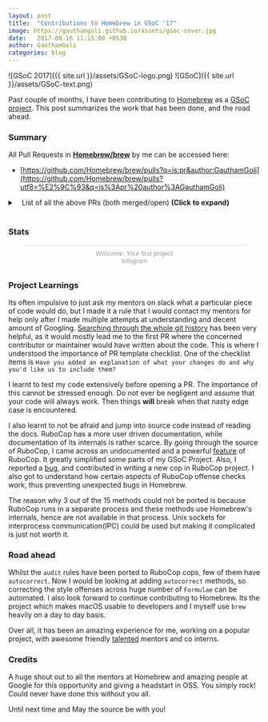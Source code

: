 ```yaml
---
layout: post
title:  "Contributions to Homebrew in GSoC '17"
image: https://gauthamgoli.github.io/assets/gsoc-cover.jpg
date:   2017-08-16 11:15:00 +0530
author: GauthamGoli
categories: blog
---
```

![GSoC 2017]({{ site.url }}/assets/GSoC-logo.png)
![GSoC]({{ site.url }}/assets/GSoC-text.png)



Past couple of months, I have been contributing to [Homebrew](https://github.com/Homebrew/brew) as a [GSoC project](). This post summarizes the work that has been done, and the road ahead.

### Summary

All Pull Requests in **[Homebrew/brew](https://github.com/Homebrew/brew)** by me can be accessed here:
 - [https://github.com/Homebrew/brew/pulls?q=is:pr&author:GauthamGoli](https://github.com/Homebrew/brew/pulls?utf8=%E2%9C%93&q=is%3Apr%20author%3AGauthamGoli)

<details>
  <summary>&nbsp;&nbsp;&nbsp;List of all the above PRs (both merged/open) <strong>(Click to expand)</strong></summary>
  <p>
<!-- the above p cannot start right at the beginning of the line and is mandatory for everything else to work -->
<h4>Pull requests that got merged during GSoC work period:</h4>
<ul>
<li> <a href="https://github.com/Homebrew/brew/pull/2610">#2610: Add autocorrect method for ComponentsOrder rubocop and tests</a> </li>
     <li> <a href="https://github.com/Homebrew/brew/pull/2628">#2628: audit: Detect multiline and interpolated strings in formula desc cop</a> </li>
     <li> <a href="https://github.com/Homebrew/brew/pull/2631">#2631: audit: Port audit_homepage method to rubocop and add tests</a> </li>
     <li> <a href="https://github.com/Homebrew/brew/pull/2662">#2662: audit: Port audit_text method to rubocop and add tests</a> </li>
     <li> <a href="https://github.com/Homebrew/brew/pull/2664">#2664: audit: Port audit_caveats method to rubocop and add tests</a> </li>
     <li> <a href="https://github.com/Homebrew/brew/pull/2755">#2755: audit: Port audit_checksum method to rubocop and add tests</a> </li>
     <li> <a href="https://github.com/Homebrew/brew/pull/2776">#2776: audit: Fix audit_checksum method's rubocop and add more tests</a> </li>
     <li> <a href="https://github.com/Homebrew/brew/pull/2790">#2790: audit: Port audit_legacy_patches method to rubocop and add tests</a> </li>
     <li> <a href="https://github.com/Homebrew/brew/pull/2842">#2842: audit: Don't run audit methods when `--only-cops` option is passed</a> </li>
     <li> <a href="https://github.com/Homebrew/brew/pull/2843">#2843: audit: Port audit_conflicts method to rubocop and add tests</a> </li>
     <li> <a href="https://github.com/Homebrew/brew/pull/2853">#2853: style: Don't run FormulaAuditStrict cops when `brew style foo` cmd is executed </a> </li>
     <li> <a href="https://github.com/Homebrew/brew/pull/2879">#2879: audit: Port audit_options non-strict rules to rubocop and add tests</a> </li>
     <li> <a href="https://github.com/Homebrew/brew/pull/2901">#2901: audit: Port audit_options strict rules to rubocop and add tests</a> </li>
     <li> <a href="https://github.com/Homebrew/brew/pull/2905">#2905: audit: Port audit_options rules for new formulae to rubocop and add test</a> </li>
     <li> <a href="https://github.com/Homebrew/brew/pull/2906">#2906: style: disable NewFormulaAudit cops' execution by default unless specified</a> </li>
     <li> <a href="https://github.com/Homebrew/brew/pull/2911">#2911: audit: Port audit_urls partially to rubocop and add corresponding tests </a> </li>
     <li> <a href="https://github.com/Homebrew/brew/pull/2932">#2932: audit: Port audit_urls to rubocop and add corresponding tests Part 2</a> </li>
     <li> <a href="https://github.com/Homebrew/brew/pull/2957">#2957: audit: Run style violations check when `--new-formula` is passed</a> </li>
     <li> <a href="https://github.com/Homebrew/brew/pull/2964">#2964: audit: Port dependency rules from line_problems to rubocop and add tests</a> </li>
     <li> <a href="https://github.com/Homebrew/brew/pull/2975">#2975: audit: Port audit_urls strict rules to rubocop, add tests, autocorrect</a> </li>
     <li> <a href="https://github.com/Homebrew/brew/pull/2976">#2976: audit: Port patches audit code to a rubocop and add tests</a> </li>
     <li> <a href="https://github.com/Homebrew/brew/pull/2980">#2980: audit: fix bug where `brew audit foo` runs every style check.</a> </li>
     <li> <a href="https://github.com/Homebrew/brew/pull/3012">#3012: Add node pattern methods to handle dependency audits in a better way</a> </li>
</ul>
<h4> Pull requests still under review:</h4>
<ul>
    <li> <a href="https://github.com/Homebrew/brew/pull/2982">#2982: audit: Port audit_class to rubocop, add tests and autocorrect</a> </li>
    <li> <a href="https://github.com/Homebrew/brew/pull/2995">#2995: audit: Port line_problems to rubocop and add tests part 2</a> </li>
    <li> <a href="https://github.com/Homebrew/brew/pull/3063">#3063: audit: In Cops and their tests convert all multiline strings to heredocs</a> </li>
</ul>
</p></details>
<br/>

### Stats

<div class="infogram-embed" data-id="9ba7f11c-5ddb-40ce-aed9-8a5e9ca3fa82" data-type="interactive" data-title="Welcome: Your first project"></div><script>!function(e,t,s,i){var n="InfogramEmbeds",o=e.getElementsByTagName("script"),d=o[0],r=/^http:/.test(e.location)?"http:":"https:";if(/^\/{2}/.test(i)&&(i=r+i),window[n]&&window[n].initialized)window[n].process&&window[n].process();else if(!e.getElementById(s)){var a=e.createElement("script");a.async=1,a.id=s,a.src=i,d.parentNode.insertBefore(a,d)}}(document,0,"infogram-async","//e.infogram.com/js/dist/embed-loader-min.js");</script><div style="padding:8px 0;font-family:Arial!important;font-size:13px!important;line-height:15px!important;text-align:center;border-top:1px solid #dadada;margin:0 30px"><a href="https://infogram.com/9ba7f11c-5ddb-40ce-aed9-8a5e9ca3fa82" style="color:#989898!important;text-decoration:none!important;" target="_blank">Welcome: Your first project</a><br><a href="https://infogram.com" style="color:#989898!important;text-decoration:none!important;" target="_blank" rel="nofollow">Infogram</a></div>

### Project Learnings

Its often impulsive to just ask my mentors on slack what a particular piece of code would do, but I made it a rule that
I would contact my mentors for help only after I made multiple attempts at understanding and
decent amount of Googling. [Searching through the whole git history](http://travisjeffery.com/b/2012/02/search-a-git-repo-like-a-ninja/) has been very helpful, as it would mostly lead me to the first PR where the concerned contributor
or maintainer would have written about the code. This is where I understood the importance of PR template checklist. One of the checklist items is
`Have you added an explanation of what your changes do and why you'd like us to include them?`

I learnt to test my code extensively before opening a PR. The importance of this cannot be stressed enough. Do not ever be negligent and assume that
your code will always work. Then things **will** break when that nasty edge case is encountered.

I also learnt to not be afraid and jump into source code instead of reading the docs. RuboCop has a more user driven documentation, while
documentation of its internals is rather scarce. By going through the source of RuboCop, I came across an undocumented
and a powerful [feature](https://github.com/bbatsov/rubocop/blob/master/lib/rubocop/node_pattern.rb) of RuboCop. It greatly simplified some parts of my GSoC Project. Also, I reported a [bug](https://github.com/bbatsov/rubocop/issues/4437),
and contributed in writing a new cop in RuboCop project.
I also got to understand how certain aspects of RuboCop offense checks work, thus preventing unexpected bugs in Homebrew.

The reason why 3 out of the 15 methods could not be ported is because RuboCop
 runs in a separate process and these methods use Homebrew's internals, hence are not available in that process. Unix sockets for interprocess communication(IPC) could be used
 but making it complicated is just not worth it.

### Road ahead

Whilst the `audit` rules have been ported to RuboCop cops, few of them have `autocorrect`. Now I would be looking at adding `autocorrect` methods, so correcting the style offenses across
huge number of `Formulae` can be automated. I also look forward to continue contributing to Homebrew. Its the project which makes macOS usable to developers and I myself
use `brew` heavily on a day to day basis.

Over all, it has been an amazing experience for me, working on a popular project, with awesome friendly [talented](https://soundcloud.com/mikemcquaid/sets/anticipated-hindsight) mentors and co interns.

### Credits

A huge shout out to all the mentors at Homebrew and amazing people at Google for this opportunity and giving a headstart in OSS. You simply rock!
Could never have done this without you all.

Until next time and May the source be with you!
